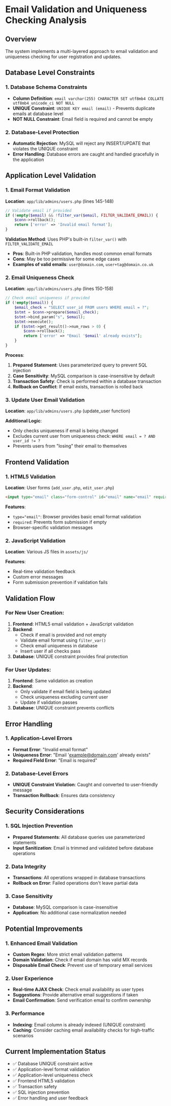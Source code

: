 # Email Validation and Uniqueness Checking Analysis

## Overview
The system implements a multi-layered approach to email validation and uniqueness checking for user registration and updates.

## Database Level Constraints

### 1. Database Schema Constraints
- **Column Definition**: `email varchar(255) CHARACTER SET utf8mb4 COLLATE utf8mb4_unicode_ci NOT NULL`
- **UNIQUE Constraint**: `UNIQUE KEY email (email)` - Prevents duplicate emails at database level
- **NOT NULL Constraint**: Email field is required and cannot be empty

### 2. Database-Level Protection
- **Automatic Rejection**: MySQL will reject any INSERT/UPDATE that violates the UNIQUE constraint
- **Error Handling**: Database errors are caught and handled gracefully in the application

## Application Level Validation

### 1. Email Format Validation
**Location**: `app/lib/admins/users.php` (lines 145-148)

```php
// Validate email if provided
if (!empty($email) && !filter_var($email, FILTER_VALIDATE_EMAIL)) {
    $conn->rollback();
    return ['error' => 'Invalid email format'];
}
```

**Validation Method**: Uses PHP's built-in `filter_var()` with `FILTER_VALIDATE_EMAIL`
- **Pros**: Built-in PHP validation, handles most common email formats
- **Cons**: May be too permissive for some edge cases
- **Examples of valid emails**: `user@domain.com`, `user+tag@domain.co.uk`

### 2. Email Uniqueness Check
**Location**: `app/lib/admins/users.php` (lines 150-158)

```php
// Check email uniqueness if provided
if (!empty($email)) {
    $email_check = "SELECT user_id FROM users WHERE email = ?";
    $stmt = $conn->prepare($email_check);
    $stmt->bind_param("s", $email);
    $stmt->execute();
    if ($stmt->get_result()->num_rows > 0) {
        $conn->rollback();
        return ['error' => "Email '$email' already exists"];
    }
}
```

**Process**:
1. **Prepared Statement**: Uses parameterized query to prevent SQL injection
2. **Case Sensitivity**: MySQL comparison is case-insensitive by default
3. **Transaction Safety**: Check is performed within a database transaction
4. **Rollback on Conflict**: If email exists, transaction is rolled back

### 3. Update User Email Validation
**Location**: `app/lib/admins/users.php` (update_user function)

**Additional Logic**:
- Only checks uniqueness if email is being changed
- Excludes current user from uniqueness check: `WHERE email = ? AND user_id != ?`
- Prevents users from "losing" their email to themselves

## Frontend Validation

### 1. HTML5 Validation
**Location**: User forms (`add_user.php`, `edit_user.php`)

```html
<input type="email" class="form-control" id="email" name="email" required>
```

**Features**:
- `type="email"`: Browser provides basic email format validation
- `required`: Prevents form submission if empty
- Browser-specific validation messages

### 2. JavaScript Validation
**Location**: Various JS files in `assets/js/`

**Features**:
- Real-time validation feedback
- Custom error messages
- Form submission prevention if validation fails

## Validation Flow

### For New User Creation:
1. **Frontend**: HTML5 email validation + JavaScript validation
2. **Backend**: 
   - Check if email is provided and not empty
   - Validate email format using `filter_var()`
   - Check email uniqueness in database
   - Insert user if all checks pass
3. **Database**: UNIQUE constraint provides final protection

### For User Updates:
1. **Frontend**: Same validation as creation
2. **Backend**:
   - Only validate if email field is being updated
   - Check uniqueness excluding current user
   - Update if validation passes
3. **Database**: UNIQUE constraint prevents conflicts

## Error Handling

### 1. Application-Level Errors
- **Format Error**: "Invalid email format"
- **Uniqueness Error**: "Email 'example@domain.com' already exists"
- **Required Field Error**: "Email is required"

### 2. Database-Level Errors
- **UNIQUE Constraint Violation**: Caught and converted to user-friendly message
- **Transaction Rollback**: Ensures data consistency

## Security Considerations

### 1. SQL Injection Prevention
- **Prepared Statements**: All database queries use parameterized statements
- **Input Sanitization**: Email is trimmed and validated before database operations

### 2. Data Integrity
- **Transactions**: All operations wrapped in database transactions
- **Rollback on Error**: Failed operations don't leave partial data

### 3. Case Sensitivity
- **Database**: MySQL comparison is case-insensitive
- **Application**: No additional case normalization needed

## Potential Improvements

### 1. Enhanced Email Validation
- **Custom Regex**: More strict email validation patterns
- **Domain Validation**: Check if email domain has valid MX records
- **Disposable Email Check**: Prevent use of temporary email services

### 2. User Experience
- **Real-time AJAX Check**: Check email availability as user types
- **Suggestions**: Provide alternative email suggestions if taken
- **Email Confirmation**: Send verification email to confirm ownership

### 3. Performance
- **Indexing**: Email column is already indexed (UNIQUE constraint)
- **Caching**: Consider caching email availability checks for high-traffic scenarios

## Current Implementation Status
- ✅ Database UNIQUE constraint active
- ✅ Application-level format validation
- ✅ Application-level uniqueness check
- ✅ Frontend HTML5 validation
- ✅ Transaction safety
- ✅ SQL injection prevention
- ✅ Error handling and user feedback 